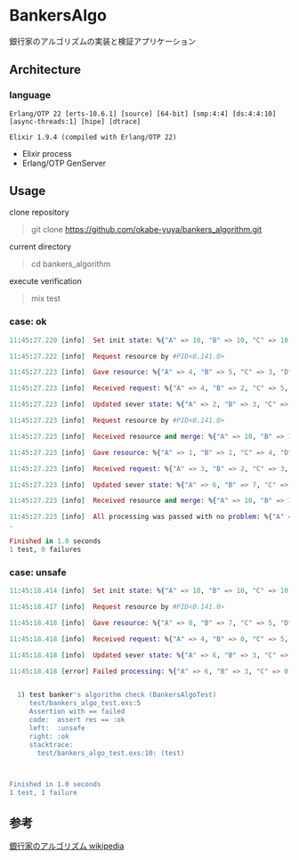# BankersAlgo
銀行家のアルゴリズムの実装と検証アプリケーション

## Architecture
### language
```
Erlang/OTP 22 [erts-10.6.1] [source] [64-bit] [smp:4:4] [ds:4:4:10] [async-threads:1] [hipe] [dtrace]

Elixir 1.9.4 (compiled with Erlang/OTP 22)
```

- Elixir process
- Erlang/OTP GenServer

## Usage
clone repository  

> git clone https://github.com/okabe-yuya/bankers_algorithm.git  

current directory  

> cd bankers_algorithm  

execute verification  

> mix test  

### case: ok
```elixir
11:45:27.220 [info]  Set init state: %{"A" => 10, "B" => 10, "C" => 10, "D" => 10}

11:45:27.222 [info]  Request resource by #PID<0.141.0>

11:45:27.223 [info]  Gave resource: %{"A" => 4, "B" => 5, "C" => 3, "D" => 4}

11:45:27.223 [info]  Received request: %{"A" => 4, "B" => 2, "C" => 5, "D" => 0}

11:45:27.223 [info]  Updated sever state: %{"A" => 2, "B" => 3, "C" => 2, "D" => 6}

11:45:27.223 [info]  Request resource by #PID<0.141.0>

11:45:27.223 [info]  Received resource and merge: %{"A" => 10, "B" => 10, "C" => 10, "D" => 10}

11:45:27.223 [info]  Gave resource: %{"A" => 1, "B" => 1, "C" => 4, "D" => 1}

11:45:27.223 [info]  Received request: %{"A" => 3, "B" => 2, "C" => 3, "D" => 5}

11:45:27.223 [info]  Updated sever state: %{"A" => 6, "B" => 7, "C" => 3, "D" => 4}

11:45:27.223 [info]  Received resource and merge: %{"A" => 10, "B" => 10, "C" => 10, "D" => 10}

11:45:27.223 [info]  All processing was passed with no problem: %{"A" => 10, "B" => 10, "C" => 10, "D" => 10}
.

Finished in 1.0 seconds
1 test, 0 failures
```

### case: unsafe
```elixir
11:45:18.414 [info]  Set init state: %{"A" => 10, "B" => 10, "C" => 10, "D" => 10}

11:45:18.417 [info]  Request resource by #PID<0.141.0>

11:45:18.418 [info]  Gave resource: %{"A" => 0, "B" => 7, "C" => 5, "D" => 7}

11:45:18.418 [info]  Received request: %{"A" => 4, "B" => 0, "C" => 5, "D" => 5}

11:45:18.418 [info]  Updated sever state: %{"A" => 6, "B" => 3, "C" => 0, "D" => -2}

11:45:18.418 [error] Failed processing: %{"A" => 6, "B" => 3, "C" => 0, "D" => -2}


  1) test banker's algorithm check (BankersAlgoTest)
     test/bankers_algo_test.exs:5
     Assertion with == failed
     code:  assert res == :ok
     left:  :unsafe
     right: :ok
     stacktrace:
       test/bankers_algo_test.exs:10: (test)



Finished in 1.0 seconds
1 test, 1 failure
```

## 参考
[銀行家のアルゴリズム wikipedia](https://ja.wikipedia.org/wiki/%E9%8A%80%E8%A1%8C%E5%AE%B6%E3%81%AE%E3%82%A2%E3%83%AB%E3%82%B4%E3%83%AA%E3%82%BA%E3%83%A0)